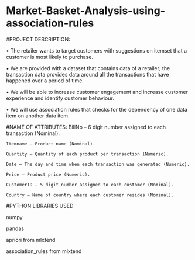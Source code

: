 # Market-Basket-Analysis-using-association-rules

#PROJECT DESCRIPTION: 

•	The retailer wants to target customers with suggestions on itemset that a customer is most likely to purchase.

•	We are provided with a dataset that contains data of a retailer; the transaction data provides data around all the transactions that have happened over a period of time.

•	We will be able to increase customer engagement and increase customer experience and identify customer behaviour. 

•	We will use association rules that checks for the dependency of one data item on another data item.

#NAME OF ATTRIBUTES:
	BillNo – 6 digit number assigned to each transaction (Nominal).
 
	Itemname – Product name (Nominal).
 
	Quantity – Quantity of each product per transaction (Numeric).
 
	Date – The day and time when each transaction was generated (Numeric).
 
	Price – Product price (Numeric).
 
	CustomerID – 5 digit number assigned to each customer (Nominal).
 
	Country – Name of country where each customer resides (Nominal).

 #PYTHON LIBRARIES USED 
 
 numpy
 
 pandas
 
 apriori from mlxtend
 
 association_rules from mlxtend
 
